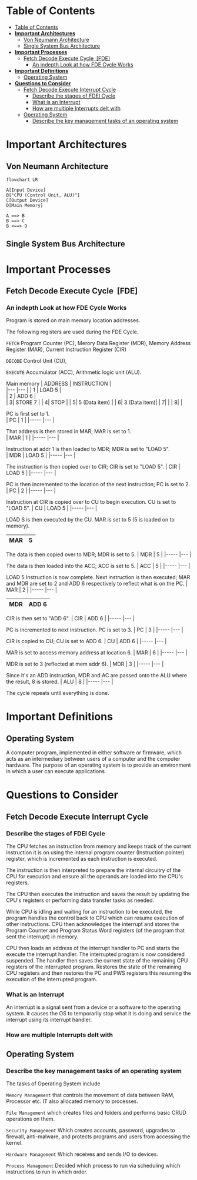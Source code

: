 
  
# Table of Contents
- [Table of Contents](#table-of-contents)
- [**Important Architectures**](#important-architectures)
  - [Von Neumann Architecture](#von-neumann-architecture)
  - [Single System Bus Architecture](#single-system-bus-architecture)
- [**Important Processes**](#important-processes)
  - [Fetch Decode Execute Cycle  [FDE]](#fetch-decode-execute-cycle-fde)
    - [An indepth Look at how FDE Cycle Works](#an-indepth-look-at-how-fde-cycle-works)
- [**Important Definitions**](#important-definitions)
  - [Operating System](#operating-system)
- [**Questions to Consider**](#questions-to-consider)
  - [Fetch Decode Execute Interrupt Cycle](#fetch-decode-execute-interrupt-cycle)
    - [Describe the stages of FDEI Cycle](#describe-the-stages-of-fdei-cycle)
    - [What is an Interrupt](#what-is-an-interrupt)
    - [How are multiple Interrupts delt with](#how-are-multiple-interrupts-delt-with)
  - [Operating System](#operating-system-1)
    - [Describe the key management tasks of an operating system](#describe-the-key-management-tasks-of-an-operating-system)

# **Important Architectures**

  

## Von Neumann Architecture
```mermaid
flowchart LR

A[Input Device]
B["CPU (Control Unit, ALU)"]
C[Output Device]
D[Main Memory]

A ==> B
B ==> C
B <==> D
```

## Single System Bus Architecture
  

  

# **Important Processes**

  

## Fetch Decode Execute Cycle  [FDE]

### An indepth Look at how FDE Cycle Works
Program is stored on main memory location addresses.

The following registers are used during the FDE Cycle.

`FETCH` Program Counter (PC), Merory Data Register (MDR), Memory Address Register (MAR), Current Instruction Register (CIR)

`DECODE` Control Unit (CU),

`EXECUTE` Accumulator (ACC), Arithmetic logic unit (ALU).

Main memory
|   ADDRESS	|   INSTRUCTION	|   
|---	|---	|
|  1 	|  LOAD 5 	|   	
|   2	|   ADD 6	|   	
|   	3|  STORE 7 	|
|   	4|   STOP	|
|   	5|   5 (Data item)	|
|   	6|   	3 (Data item)|
|   	7|   	|
|   	8|   	|

PC is first set to 1.  
| PC	|  1 	|
|-----	|---	|

That address is then stored in MAR; MAR is set to 1.  
| MAR 	|   1	|
|-----	|---	|

Instruction at addr 1 is then loaded to MDR; MDR is set to "LOAD 5".  
| MDR	|   LOAD 5	|
|-----	|---	|

The instruction is then copied over to CIR; CIR is set to "LOAD 5". 
| CIR 	|  LOAD 5  	|
|-----	|---	|

PC is then incremented to the location of the next instruction; PC is set to 2.
| PC	| 2  	|
|-----	|---	|

Instruction at CIR is copied over to CU to begin execution. CU is set to "LOAD 5".
| CU 	|   LOAD 5	|
|-----	|---	|

LOAD S is then executed by the CU. MAR is set to 5 (5 is loaded on to memory).

| MAR 	|   5	|
|-----	|---	|

The data is then copied over to MDR; MDR is set to 5.
| MDR 	|   5	|
|-----	|---	|

The data is then loaded into the ACC; ACC is set to 5.
| ACC 	|  5 	|
|-----	|---	|

LOAD 5 Instruction is now complete. Next instruction is then executed; MAR and MDR are set to 2
and ADD 6 respectively to reflect what is on the PC.
| MAR 	|   2	|
|-----	|---	|


| MDR 	|  ADD 6 	|
|-----	|---	|

CIR is then set to "ADD 6".
| CIR 	|  ADD 6 	|
|-----	|---	|

PC is incremented to next instruction. PC is set to 3.
| PC 	|   3	|
|-----	|---	|

CIR is copied to CU; CU is set to ADD 6.
| CU	|   ADD 6	|
|-----	|---	|

MAR is set to access memory address at location 6.
| MAR 	|  6 	|
|-----	|---	|

MDR is set to 3 (reflected at mem addr 6).
| MDR 	|   3	|
|-----	|---	|

Since it's an ADD instruction, MDR and AC are passed onto the ALU where the result, 8 is stored.
| ALU	|   8	|
|-----	|---	|

The cycle repeats until everything is done.
  

  

# **Important Definitions**

  
## Operating System
A computer program, implemented in either software or firmware, which acts as an intermediary between users of a computer and the computer hardware.
The purpose of an operating system is to provide an environment in which a user can execute applications
  

# **Questions to Consider**

  

  

## Fetch Decode Execute Interrupt Cycle

  

  

### Describe the stages of FDEI Cycle

The CPU fetches an instruction from memory and keeps track of the current instruction it is on using
the internal program counter (Instruction pointer) register, which is incremented as each instruction
is executed.

The instruction is then interpreted to prepare the internal circuitry of the CPU for execution and
ensure all the operands are loaded into the CPU's registers.

The CPU then executes the instruction and saves the result by updating the CPU's registers or
performing data transfer tasks as needed.

While CPU is idling and waiting for an instruction to be executed, the program handles the control
back to CPU which can resume execution of other instructions. CPU then acknowledges the interrupt
and stores the Program Counter and Program Status Word registers (of the program that sent the
interrupt) in memory.

CPU then loads an address of the interrupt handler to PC and starts the execute the interrupt
handler. The interrupted program is now considered suspended. The handler then saves the current
state of the remaining CPU registers of the interrupted program. Restores the state of the remaining
CPU registers and then restores the PC and PWS registers this resuming the execution of the
interrupted program.



### What is an Interrupt
An interrupt is a signal sent from a device or a software to the operating system. It causes the OS to
temporarily stop what it is doing and service the interrupt using its interrupt handler.

  

  

### How are multiple Interrupts delt with

  

  

## Operating System

  

  

### Describe the key management tasks of an operating system

The tasks of Operating System include
 
`Memory Management` that controls the movement of data between RAM, Processor etc. IT also
allocated memory to processes.

`File Management` which creates files and folders and performs basic CRUD operations on them.

`Security Management` Which creates accounts, password, upgrades to firewall, anti-malware, and
protects programs and users from accessing the kernel.

`Hardware Management` Which receives and sends I/O to devices.

`Process Management` Decided which process to run via scheduling which instructions to run in which order.
